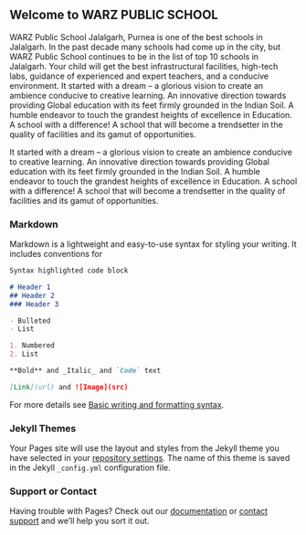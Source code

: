 ## Welcome to WARZ PUBLIC SCHOOL

WARZ Public School Jalalgarh, Purnea is one of the best schools in Jalalgarh. In the past decade many schools had come up in the city, but WARZ Public School continues to be in the list of top 10 schools in Jalalgarh. Your child will get the best infrastructural facilities, high-tech labs, guidance of experienced and expert teachers, and a conducive environment. It started with a dream – a glorious vision to create an ambience conducive to creative learning. An innovative direction towards providing Global education with its feet firmly grounded in the Indian Soil. A humble endeavor to touch the grandest heights of excellence in Education. A school with a difference! A school that will become a trendsetter in the quality of facilities and its gamut of opportunities.

It started with a dream – a glorious vision to create an ambience conducive to creative learning. An innovative direction towards providing Global education with its feet firmly grounded in the Indian Soil. A humble endeavor to touch the grandest heights of excellence in Education. A school with a difference! A school that will become a trendsetter in the quality of facilities and its gamut of opportunities.

### Markdown

Markdown is a lightweight and easy-to-use syntax for styling your writing. It includes conventions for

```markdown
Syntax highlighted code block

# Header 1
## Header 2
### Header 3

- Bulleted
- List

1. Numbered
2. List

**Bold** and _Italic_ and `Code` text

[Link](url) and ![Image](src)
```

For more details see [Basic writing and formatting syntax](https://docs.github.com/en/github/writing-on-github/getting-started-with-writing-and-formatting-on-github/basic-writing-and-formatting-syntax).

### Jekyll Themes

Your Pages site will use the layout and styles from the Jekyll theme you have selected in your [repository settings](https://github.com/abdulwahid1o/abdulwahid1o.github.io/settings/pages). The name of this theme is saved in the Jekyll `_config.yml` configuration file.

### Support or Contact

Having trouble with Pages? Check out our [documentation](https://docs.github.com/categories/github-pages-basics/) or [contact support](https://support.github.com/contact) and we’ll help you sort it out.
